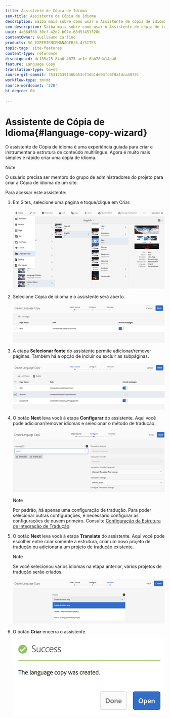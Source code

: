 ```yaml
---
title: Assistente de Cópia de Idioma
seo-title: Assistente de Cópia de Idioma
description: Saiba mais sobre como usar o Assistente de cópia de idioma no AEM.
seo-description: Saiba mais sobre como usar o Assistente de cópia de idioma no AEM.
uuid: 4a664568-30cf-42d2-b07e-68d5f451328e
contentOwner: Guillaume Carlino
products: SG_EXPERIENCEMANAGER/6.4/SITES
topic-tags: site-features
content-type: reference
discoiquuid: dc185a75-84a0-4075-ae1e-8bb78d414aa8
feature: Language Copy
translation-type: tm+mt
source-git-commit: 75312539136bb53cf1db1de03fc0f9a1dca49791
workflow-type: tm+mt
source-wordcount: '228'
ht-degree: 0%

---
```



# Assistente de Cópia de Idioma{#language-copy-wizard}

O assistente de Cópia de idioma é uma experiência guiada para criar e instrumentar a estrutura de conteúdo multilíngue. Agora é muito mais simples e rápido criar uma cópia de idioma.

>[!NOTE]
>
>O usuário precisa ser membro do grupo de administradores do projeto para criar a Cópia de idioma de um site.

Para acessar este assistente:

1. Em Sites, selecione uma página e toque/clique em Criar.

   ![chlimage_1-48](assets/chlimage_1-48.jpeg)

1. Selecione Cópia de idioma e o assistente será aberto.

   ![chlimage_1-49](assets/chlimage_1-49.jpeg)

1. A etapa **Selecionar fonte** do assistente permite adicionar/remover páginas. Também há a opção de incluir ou excluir as subpáginas.

   ![chlimage_1-50](assets/chlimage_1-50.jpeg)

1. O botão **Next** leva você à etapa **Configurar** do assistente. Aqui você pode adicionar/remover idiomas e selecionar o método de tradução.

   ![chlimage_1-51](assets/chlimage_1-51.jpeg)

   >[!NOTE]
   >
   >Por padrão, há apenas uma configuração de tradução. Para poder selecionar outras configurações, é necessário configurar as configurações de nuvem primeiro. Consulte [Configuração da Estrutura de Integração de Tradução](/help/sites-administering/tc-tic.md).

1. O botão **Next** leva você à etapa **Translate** do assistente. Aqui você pode escolher entre criar somente a estrutura, criar um novo projeto de tradução ou adicionar a um projeto de tradução existente.

   >[!NOTE]
   >
   >Se você selecionou vários idiomas na etapa anterior, vários projetos de tradução serão criados.

   ![chlimage_1-52](assets/chlimage_1-52.jpeg)

1. O botão **Criar** encerra o assistente.

   ![chlimage_1-53](assets/chlimage_1-53.jpeg)

